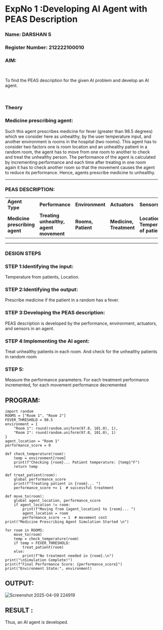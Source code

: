 <h1>ExpNo 1 :Developing AI Agent with PEAS Description</h1>
<h3>Name: DARSHAN S </h3>
<h3>Register Number: 212222100010</h3>
<h3>AIM:</h3>
<br>
<p>To find the PEAS description for the given AI problem and develop an AI agent.</p>
<br>
<h3>Theory</h3>
<h3>Medicine prescribing agent:</h3>
<p>Such this agent prescribes medicine for fever (greater than 98.5 degrees) which we consider here as unhealthy, by the user temperature input, and another environment is rooms in the hospital (two rooms). This agent has to consider two factors one is room location and an unhealthy patient in a random room, the agent has to move from one room to another to check and treat the unhealthy person. The performance of the agent is calculated by incrementing performance and each time after treating in one room again it has to check another room so that the movement causes the agent to reduce its performance. Hence, agents prescribe medicine to unhealthy.</p>
<hr>
<h3>PEAS DESCRIPTION:</h3>
<table>
  <tr>
    <td><strong>Agent Type</strong></td>
    <td><strong>Performance</strong></td>
     <td><strong>Environment</strong></td>
    <td><strong>Actuators</strong></td>
    <td><strong>Sensors</strong></td>
  </tr>
    <tr>
    <td><strong>Medicine prescribing agent</strong></td>
    <td><strong>Treating unhealthy, agent movement</strong></td>
     <td><strong>Rooms, Patient</strong></td>
    <td><strong>Medicine, Treatment</strong></td>
    <td><strong>Location, Temperature of patient</strong></td>
  </tr>
</table>
<hr>
<H3>DESIGN STEPS</H3>
<h3>STEP 1:Identifying the input:</h3>
<p>Temperature from patients, Location.</p>
<h3>STEP 2:Identifying the output:</h3>
<p>Prescribe medicine if the patient in a random has a fever.</p>
<h3>STEP 3:Developing the PEAS description:</h3>
<p>PEAS description is developed by the performance, environment, actuators, and sensors in an agent.</p>
<h3>STEP 4:Implementing the AI agent:</h3>
<p>Treat unhealthy patients in each room. And check for the unhealthy patients in random room</p>
<h3>STEP 5:</h3>
<p>Measure the performance parameters: For each treatment performance incremented, for each movement performance decremented</p>

 ## PROGRAM:
```
import random
ROOMS = ["Room 1", "Room 2"]
FEVER_THRESHOLD = 98.5
environment = {
    "Room 1": round(random.uniform(97.0, 101.0), 1),
    "Room 2": round(random.uniform(97.0, 101.0), 1)
}
agent_location = "Room 1"
performance_score = 0

def check_temperature(room):
    temp = environment[room]
    print(f"Checking {room}... Patient temperature: {temp}°F")
    return temp

def treat_patient(room):
    global performance_score
    print(f"Treating patient in {room}... ")
    performance_score += 1  # successful treatment

def move_to(room):
    global agent_location, performance_score
    if agent_location != room:
        print(f"Moving from {agent_location} to {room}... ")
        agent_location = room
        performance_score -= 1  # movement cost
print("Medicine Prescribing Agent Simulation Started \n")

for room in ROOMS:
    move_to(room)
    temp = check_temperature(room)
    if temp > FEVER_THRESHOLD:
        treat_patient(room)
    else:
        print(f"No treatment needed in {room}.\n")
print("\nSimulation Complete!")
print(f"Final Performance Score: {performance_score}")
print("Environment State:", environment)

```
## OUTPUT:


![Screenshot 2025-04-09 224919](https://github.com/user-attachments/assets/011de404-7d81-468f-ad80-14d1e1c4f150)


## RESULT :
Thus, an AI agent is developed.
